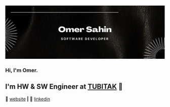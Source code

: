 [![bg][banner]][website]

### Hi, I'm Omer. 

## I'm HW & SW Engineer at [TUBITAK][TUBITAK] 👋

🏡 [website][Website] **|** 
👔 [linkedin][linkedin]

[TUBITAK]: https://www.tubitak.gov.tr
[banner]: https://raw.githubusercontent.com/omeersahin/omeersahin/master/banner.png
[website]: https://www.omersahin.org
[linkedin]: https://linkedin.com/in/omeersahin


